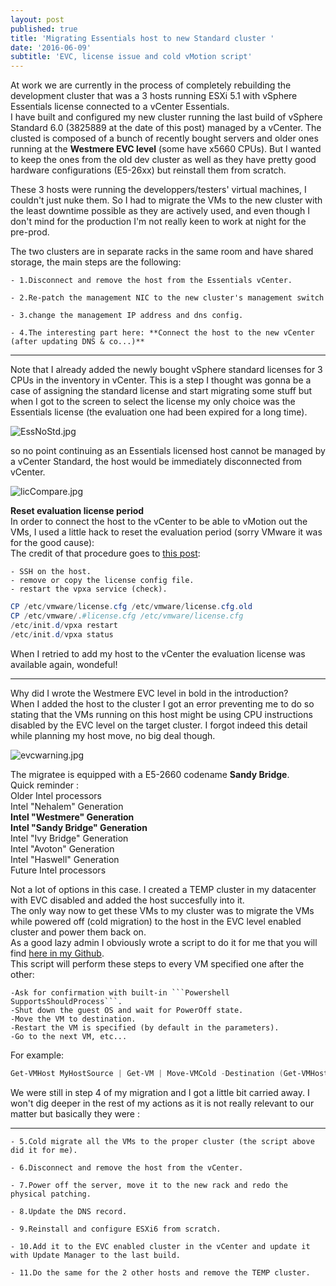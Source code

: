 ```yaml
---
layout: post
published: true
title: 'Migrating Essentials host to new Standard cluster '
date: '2016-06-09'
subtitle: 'EVC, license issue and cold vMotion script'
---
```

At work we are currently in the process of completely rebuilding the development cluster that was a 3 hosts running ESXi 5.1 with vSphere Essentials license connected to a vCenter Essentials.  
I have built and configured my new cluster running the last build of vSphere Standard 6.0 (3825889 at the date of this post) managed by a vCenter. The clusted is composed of a bunch of recently bought servers and older ones running at the **Westmere EVC level** (some have x5660 CPUs). But I wanted to keep the ones from the old dev cluster as well as they have pretty good hardware configurations (E5-26xx) but reinstall them from scratch.

These 3 hosts were running the developpers/testers' virtual machines, I couldn't just nuke them. So I had to migrate the VMs to the new cluster with the least downtime possible as they are actively used, and even though I don't mind for the production I'm not really keen to work at night for the pre-prod.

The two clusters are in separate racks in the same room and have shared storage, the main steps are the following:  

	- 1.Disconnect and remove the host from the Essentials vCenter.
    
    - 2.Re-patch the management NIC to the new cluster's management switch 

	- 3.change the management IP address and dns config.

	- 4.The interesting part here: **Connect the host to the new vCenter (after updating DNS & co...)**

----------

Note that I already added the newly bought vSphere standard licenses for 3 CPUs in  the inventory in vCenter.
This is a step I thought was gonna be a case of assigning the standard license and start migrating some stuff but when I got to the screen to select the license my only choice was the Essentials license (the evaluation one had been expired for a long time).

![EssNoStd.jpg]({{site.baseurl}}/img/EssNoStd.jpg)

so no point continuing as an Essentials licensed host cannot be managed by a vCenter Standard, the host would be immediately disconnected from vCenter.

![licCompare.jpg]({{site.baseurl}}/img/licCompare.jpg)

**Reset evaluation license period**  
In order to connect the host to the vCenter to be able to vMotion out the VMs, I used a little hack to reset the evaluation period (sorry VMware it was for the good cause):  
The credit of that procedure goes to [this post](esxi.oeey.com/2013/11/how-to-reset-esxi-trial-license.html):  

	- SSH on the host.
	- remove or copy the license config file.
	- restart the vpxa service (check).

```Powershell
CP /etc/vmware/license.cfg /etc/vmware/license.cfg.old
CP /etc/vmware/.#license.cfg /etc/vmware/license.cfg
/etc/init.d/vpxa restart
/etc/init.d/vpxa status
```

When I retried to add my host to the vCenter the evaluation license was available again, wondeful!

----------

Why did I wrote the Westmere EVC level in bold in the introduction?  
When I added the host to the cluster I got an error preventing me to do so stating that the VMs running on this host might be using CPU instructions disabled by the EVC level on the target cluster. I forgot indeed this detail while planning my host move, no big deal though.

![evcwarning.jpg]({{site.baseurl}}/img/evcwarning.jpg)

The migratee is equipped with a E5-2660 codename **Sandy Bridge**.  
Quick reminder :  
Older Intel processors  
Intel "Nehalem" Generation  
**Intel "Westmere" Generation  
Intel "Sandy Bridge" Generation**  
Intel "Ivy Bridge" Generation  
Intel "Avoton" Generation  
Intel "Haswell" Generation  
Future Intel processors  

Not a lot of options in this case. I created a TEMP cluster in my datacenter with EVC disabled and added the host succesfully into it.  
The only way now to get these VMs to my cluster was to migrate the VMs while powered off (cold migration) to the host in the EVC level enabled cluster and power them back on.  
As a good lazy admin I obviously wrote a script to do it for me that you will find [here in my Github](https://github.com/vxav/Scripting/blob/master/Move-VMCold.ps1).  
This script will perform these steps to every VM specified one after the other:  

	-Ask for confirmation with built-in ```Powershell SupportsShouldProcess```.  
	-Shut down the guest OS and wait for PowerOff state.  
	-Move the VM to destination.  
	-Restart the VM is specified (by default in the parameters).  
	-Go to the next VM, etc...

For example:  

```Powershell 
Get-VMHost MyHostSource | Get-VM | Move-VMCold -Destination (Get-VMHost MyHostTarget)
```

We were still in step 4 of my migration and I got a little bit carried away. I won't dig deeper in the rest of my actions as it is not really relevant to our matter but basically they were :

----------

	- 5.Cold migrate all the VMs to the proper cluster (the script above did it for me).
    
	- 6.Disconnect and remove the host from the vCenter.
    
	- 7.Power off the server, move it to the new rack and redo the physical patching.
    
	- 8.Update the DNS record.
    
	- 9.Reinstall and configure ESXi6 from scratch.
    
	- 10.Add it to the EVC enabled cluster in the vCenter and update it with Update Manager to the last build.
    
	- 11.Do the same for the 2 other hosts and remove the TEMP cluster.
